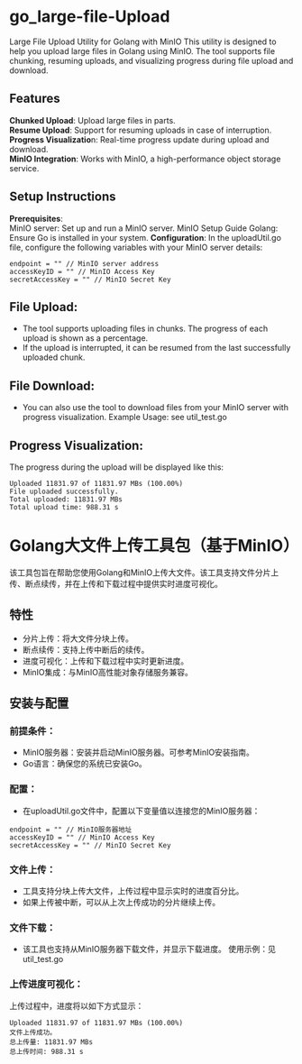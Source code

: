 # go_large-file-Upload
Large File Upload Utility for Golang with MinIO
This utility is designed to help you upload large files in Golang using MinIO. The tool supports file chunking, resuming uploads, and visualizing progress during file upload and download.

## **Features**  
**Chunked Upload**: Upload large files in parts.  
**Resume Upload**: Support for resuming uploads in case of interruption.  
**Progress Visualizatio**n: Real-time progress update during upload and download.  
**MinIO Integration**: Works with MinIO, a high-performance object storage service.  


## **Setup Instructions**  
**Prerequisites**:  
MinIO server: Set up and run a MinIO server. MinIO Setup Guide
Golang: Ensure Go is installed in your system.
**Configuration**:
In the uploadUtil.go file, configure the following variables with your MinIO server details:
```
endpoint = "" // MinIO server address
accessKeyID = "" // MinIO Access Key
secretAccessKey = "" // MinIO Secret Key
```
## File Upload:
+ The tool supports uploading files in chunks. The progress of each upload is shown as a percentage.
+ If the upload is interrupted, it can be resumed from the last successfully uploaded chunk.
## File Download:
+ You can also use the tool to download files from your MinIO server with progress visualization.
Example Usage: see util_test.go 
## Progress Visualization:
  The progress during the upload will be displayed like this:
  ```
  Uploaded 11831.97 of 11831.97 MBs (100.00%)
  File uploaded successfully.
  Total uploaded: 11831.97 MBs
  Total upload time: 988.31 s

  ```
# Golang大文件上传工具包（基于MinIO）
该工具包旨在帮助您使用Golang和MinIO上传大文件。该工具支持文件分片上传、断点续传，并在上传和下载过程中提供实时进度可视化。

## 特性
+ 分片上传：将大文件分块上传。
+ 断点续传：支持上传中断后的续传。
+ 进度可视化：上传和下载过程中实时更新进度。
+ MinIO集成：与MinIO高性能对象存储服务兼容。
## 安装与配置
### 前提条件：
+ MinIO服务器：安装并启动MinIO服务器。可参考MinIO安装指南。
+ Go语言：确保您的系统已安装Go。
### 配置：
+ 在uploadUtil.go文件中，配置以下变量值以连接您的MinIO服务器：
```azure
endpoint = "" // MinIO服务器地址
accessKeyID = "" // MinIO Access Key
secretAccessKey = "" // MinIO Secret Key

```
### 文件上传：
+ 工具支持分块上传大文件，上传过程中显示实时的进度百分比。
+ 如果上传被中断，可以从上次上传成功的分片继续上传。
### 文件下载：
+ 该工具也支持从MinIO服务器下载文件，并显示下载进度。
使用示例：见util_test.go

### 上传进度可视化：
上传过程中，进度将以如下方式显示：
```azure
Uploaded 11831.97 of 11831.97 MBs (100.00%)
文件上传成功。
总上传量: 11831.97 MBs
总上传时间: 988.31 s

```